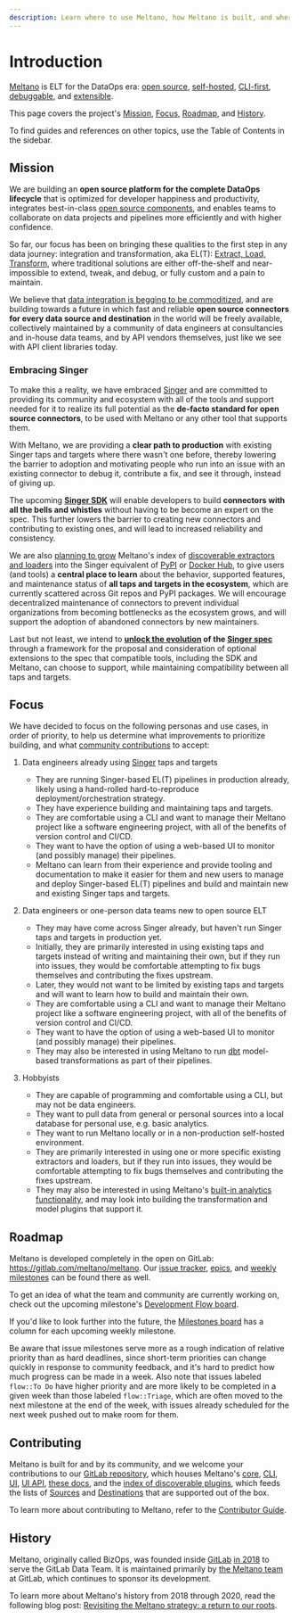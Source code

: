 ```yaml
---
description: Learn where to use Meltano, how Meltano is built, and where to get started.
---
```


# Introduction

[Meltano](https://meltano.com) is ELT for the DataOps era:
[open source](https://gitlab.com/meltano/meltano),
[self-hosted](/docs/production.html),
[CLI-first](/docs/command-line-interface.html),
[debuggable](/docs/command-line-interface.html#debugging), and
[extensible](/docs/plugins.html).

This page covers the project's [Mission](#mission), [Focus](#focus), [Roadmap](#roadmap), and [History](#history).

To find guides and references on other topics, use the Table of Contents in the sidebar.

## Mission

We are building an **open source platform for the complete DataOps lifecycle** that
is optimized for developer happiness and productivity,
integrates best-in-class [open source components](/docs/plugins.html), and
enables teams to collaborate on data projects and pipelines more efficiently and with higher confidence.

So far, our focus has been on bringing these qualities to the first step in any data journey:
integration and transformation, aka EL(T): [Extract, Load, Transform](https://en.wikipedia.org/wiki/Extract,_load,_transform),
where traditional solutions are either off-the-shelf and near-impossible to extend, tweak, and debug,
or fully custom and a pain to maintain.

We believe that [data integration is begging to be commoditized](/blog/2020/05/13/why-we-are-building-an-open-source-platform-for-elt-pipelines/),
and are building towards a future in which fast and reliable **open source connectors
for every data source and destination** in the world will be freely available,
collectively maintained by a community of data engineers at consultancies and in-house data teams,
and by API vendors themselves, just like we see with API client libraries today.

### Embracing Singer

To make this a reality, we have embraced [Singer](https://www.singer.io/)
and are committed to providing its community and ecosystem with all of the tools and support
needed for it to realize its full potential as the **de-facto standard for open source connectors**,
to be used with Meltano or any other tool that supports them.

With Meltano, we are providing a **clear path to production** with existing Singer taps and targets where there wasn't one before,
thereby lowering the barrier to adoption and motivating people who run into an issue with an existing connector
to debug it, contribute a fix, and see it through, instead of giving up.

The upcoming [**Singer SDK**](https://gitlab.com/meltano/singer-sdk) will enable developers to build **connectors with all the bells and whistles** without having to be become an expert on the spec.
This further lowers the barrier to creating new connectors and contributing to existing ones,
and will lead to increased reliability and consistency.

We are also [planning to grow](https://gitlab.com/groups/meltano/-/epics/83)
Meltano's index of [discoverable extractors and loaders](/docs/plugins.html#discoverable-plugins)
into the Singer equivalent of [PyPI](https://pypi.org/) or [Docker Hub](https://hub.docker.com/),
to give users (and tools) a **central place to learn** about the behavior, supported features,
and maintenance status of **all taps and targets in the ecosystem**,
which are currently scattered across Git repos and PyPI packages.
We will encourage decentralized maintenance of connectors
to prevent individual organizations from becoming bottlenecks as the ecosystem grows,
and will support the adoption of abandoned connectors by new maintainers.

Last but not least, we intend to **[**unlock the evolution**](https://gitlab.com/groups/meltano/-/epics/88) of the
[**Singer spec**](https://github.com/singer-io/getting-started)** through
a framework for the proposal and consideration of optional extensions to the spec
that compatible tools, including the SDK and Meltano, can choose to support,
while maintaining compatibility between all taps and targets.

## Focus

We have decided to focus on the following personas and use cases, in order of priority, to help us determine what improvements to prioritize building, and what [community contributions](/docs/contributor-guide.html) to accept:

1. Data engineers already using [Singer](https://www.singer.io/) taps and targets
   - They are running Singer-based EL(T) pipelines in production already, likely using a hand-rolled hard-to-reproduce deployment/orchestration strategy.
   - They have experience building and maintaining taps and targets.
   - They are comfortable using a CLI and want to manage their Meltano project like a software engineering project, with all of the benefits of version control and CI/CD.
   - They want to have the option of using a web-based UI to monitor (and possibly manage) their pipelines.
   - Meltano can learn from their experience and provide tooling and documentation to make it easier for them and new users to manage and deploy Singer-based EL(T) pipelines and build and maintain new and existing Singer taps and targets.

2. Data engineers or one-person data teams new to open source ELT
   - They may have come across Singer already, but haven't run Singer taps and targets in production yet.
   - Initially, they are primarily interested in using existing taps and targets instead of writing and maintaining their own, but if they run into issues, they would be comfortable attempting to fix bugs themselves and contributing the fixes upstream.
   - Later, they would not want to be limited by existing taps and targets and will want to learn how to build and maintain their own.
   - They are comfortable using a CLI and want to manage their Meltano project like a software engineering project, with all of the benefits of version control and CI/CD.
   - They want to have the option of using a web-based UI to monitor (and possibly manage) their pipelines.
   - They may also be interested in using Meltano to run [dbt](https://www.getdbt.com) model-based transformations as part of their pipelines.

3. Hobbyists
   - They are capable of programming and comfortable using a CLI, but may not be data engineers.
   - They want to pull data from general or personal sources into a local database for personal use, e.g. basic analytics.
   - They want to run Meltano locally or in a non-production self-hosted environment.
   - They are primarily interested in using one or more specific existing extractors and loaders, but if they run into issues, they would be comfortable attempting to fix bugs themselves and contributing the fixes upstream.
   - They may also be interested in using Meltano's [built-in analytics functionality](/docs/analysis.html), and may look into building the transformation and model plugins that support it.

## Roadmap

Meltano is developed completely in the open on GitLab: <https://gitlab.com/meltano/meltano>. Our [issue tracker](https://gitlab.com/meltano/meltano/-/issues), [epics](https://gitlab.com/groups/meltano/-/epics), and [weekly milestones](https://gitlab.com/groups/meltano/-/milestones) can be found there as well.

To get an idea of what the team and community are currently working on, check out the upcoming milestone's [Development Flow board](https://gitlab.com/groups/meltano/-/boards/536761?scope=all&utf8=%E2%9C%93&milestone_title=%23upcoming).

If you'd like to look further into the future, the [Milestones board](https://gitlab.com/groups/meltano/-/boards/1933232) has a column for each upcoming weekly milestone.

Be aware that issue milestones serve more as a rough indication of relative priority than as hard deadlines,
since short-term priorities can change quickly in response to community feedback, and it's hard to predict how much progress can be made in a week.
Also note that issues labeled `flow::To Do` have higher priority and are more likely to be completed in a given week than those labeled `flow::Triage`, which are often moved to the next milestone at the end of the week, with issues already scheduled for the next week pushed out to make room for them.

## Contributing

Meltano is built for and by its community, and we welcome your contributions to our [GitLab repository](https://gitlab.com/meltano/meltano),
which houses Meltano's
[core](https://gitlab.com/meltano/meltano/-/tree/master/src/meltano/core),
[CLI](https://gitlab.com/meltano/meltano/-/tree/master/src/meltano/cli),
[UI](https://gitlab.com/meltano/meltano/-/tree/master/src/webapp),
[UI API](https://gitlab.com/meltano/meltano/-/tree/master/src/meltano/api),
[these docs](https://gitlab.com/meltano/meltano/-/tree/master/docs/src), and
the [index of discoverable plugins](/docs/contributor-guide.html#discoverable-plugins),
which feeds the lists of [Sources](/plugins/extractors/) and [Destinations](/plugins/loaders/) that are supported out of the box.

To learn more about contributing to Meltano, refer to the [Contributor Guide](/docs/contributor-guide.html).

## History

Meltano, originally called BizOps, was founded inside [GitLab](https://about.gitlab.com/) [in 2018](https://about.gitlab.com/blog/2018/08/01/hey-data-teams-we-are-working-on-a-tool-just-for-you/) to serve the GitLab Data Team. It is maintained primarily by [the Meltano team](https://about.gitlab.com/handbook/meltano/) at GitLab, which continues to sponsor its development.

To learn more about Meltano's history from 2018 through 2020, read the following blog post: [Revisiting the Meltano strategy: a return to our roots](https://meltano.com/blog/2020/05/13/revisiting-the-meltano-strategy-a-return-to-our-roots/).
